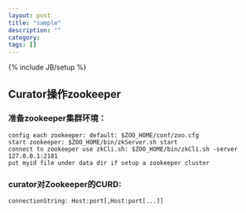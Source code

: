 ```yaml
---
layout: post
title: "sample"
description: ""
category: 
tags: []
---
```

{% include JB/setup %}

## Curator操作zookeeper

### 准备zookeeper集群环境：  

    config each zookeeper: default: $ZOO_HOME/conf/zoo.cfg  
    start zookeeper: $ZOO_HOME/bin/zkServer.sh start  
    connect to zookeeper use zkCli.sh: $ZOO_HOME/bin/zkCli.sh -server 127.0.0.1:2181  
    put myid file under data dir if setup a zookeeper cluster  

### curator对Zookeeper的CURD:

    connectionString: Host:port[,Host:port[...]]
